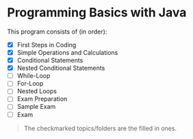 # Programming Basics with Java

This program consists of (in order):
- [x] First Steps in Coding
- [x] Simple Operations and Calculations
- [x] Conditional Statements
- [x] Nested Conditional Statements
- [ ] While-Loop
- [ ] For-Loop
- [ ] Nested Loops
- [ ] Exam Preparation
- [ ] Sample Exam
- [ ] Exam

> The checkmarked topics/folders are the filled in ones.
